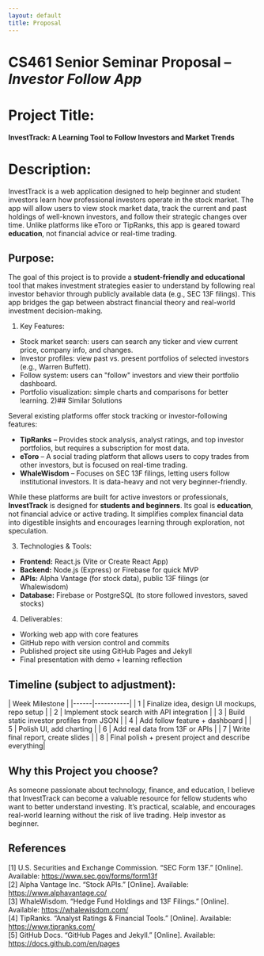 ```yaml
---
layout: default
title: Proposal
---
```



# CS461 Senior Seminar Proposal – *Investor Follow App*

# Project Title:
**InvestTrack: A Learning Tool to Follow Investors and Market Trends**

# Description:
InvestTrack is a web application designed to help beginner and student investors learn how professional investors operate in the stock market. The app will allow users to view stock market data, track the current and past holdings of well-known investors, and follow their strategic changes over time. Unlike platforms like eToro or TipRanks, this app is geared toward **education**, not financial advice or real-time trading.

## Purpose:
The goal of this project is to provide a **student-friendly and educational** tool that makes investment strategies easier to understand by following real investor behavior through publicly available data (e.g., SEC 13F filings). This app bridges the gap between abstract financial theory and real-world investment decision-making.

1) Key Features:
-  Stock market search: users can search any ticker and view current price, company info, and changes.
-  Investor profiles: view past vs. present portfolios of selected investors (e.g., Warren Buffett).
-  Follow system: users can "follow" investors and view their portfolio dashboard.
-  Portfolio visualization: simple charts and comparisons for better learning.
2)## Similar Solutions

Several existing platforms offer stock tracking or investor-following features:

- **TipRanks** – Provides stock analysis, analyst ratings, and top investor portfolios, but requires a subscription for most data.
- **eToro** – A social trading platform that allows users to copy trades from other investors, but is focused on real-time trading.
- **WhaleWisdom** – Focuses on SEC 13F filings, letting users follow institutional investors. It is data-heavy and not very beginner-friendly.

While these platforms are built for active investors or professionals, **InvestTrack** is designed for **students and beginners**. Its goal is **education**, not financial advice or active trading. It simplifies complex financial data into digestible insights and encourages learning through exploration, not speculation.


3) Technologies & Tools:
- **Frontend:** React.js (Vite or Create React App)
- **Backend:** Node.js (Express) or Firebase for quick MVP
- **APIs:** Alpha Vantage (for stock data), public 13F filings (or Whalewisdom)
- **Database:** Firebase or PostgreSQL (to store followed investors, saved stocks)

4) Deliverables:
- Working web app with core features
- GitHub repo with version control and commits
- Published project site using GitHub Pages and Jekyll
- Final presentation with demo + learning reflection

## Timeline (subject to adjustment):
| Week  Milestone |
|------|-----------|
| 1    | Finalize idea, design UI mockups, repo setup |
| 2    | Implement stock search with API integration |
| 3    | Build static investor profiles from JSON |
| 4    | Add follow feature + dashboard |
| 5    | Polish UI, add charting |
| 6    | Add real data from 13F or APIs |
| 7    | Write final report, create slides |
| 8    | Final polish + present project and describe everything|

## Why this Project you choose?
As someone passionate about technology, finance, and education, I believe that InvestTrack can become a valuable resource for fellow students who want to better understand investing. It’s practical, scalable, and encourages real-world learning without the risk of live trading. Help investor as beginner.

## References

[1] U.S. Securities and Exchange Commission. “SEC Form 13F.” [Online]. Available: https://www.sec.gov/forms/form13f  
[2] Alpha Vantage Inc. “Stock APIs.” [Online]. Available: https://www.alphavantage.co/  
[3] WhaleWisdom. “Hedge Fund Holdings and 13F Filings.” [Online]. Available: https://whalewisdom.com/  
[4] TipRanks. “Analyst Ratings & Financial Tools.” [Online]. Available: https://www.tipranks.com/  
[5] GitHub Docs. “GitHub Pages and Jekyll.” [Online]. Available: https://docs.github.com/en/pages



